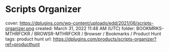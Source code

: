# Scripts Organizer

cover: https://dplugins.com/wp-content/uploads/edd/2021/06/scripts-organizer.png
created: March 31, 2022 11:48 AM (UTC)
folder: BOOKMRKS-MTHRFCKR / BROWSR-MTHRFCKR / Browser / Bookmarks / Product Hunt
tags: product hunt
url: https://dplugins.com/products/scripts-organizer?ref=producthunt